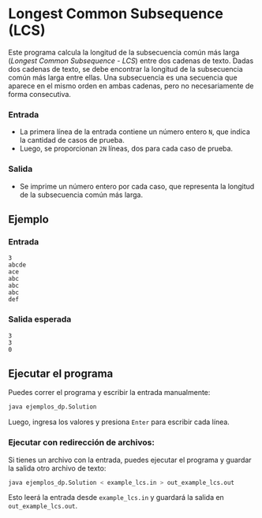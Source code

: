 # Longest Common Subsequence (LCS)

Este programa calcula la longitud de la subsecuencia común más larga (*Longest Common Subsequence - LCS*) entre dos cadenas de texto. Dadas dos cadenas de texto, se debe encontrar la longitud de la subsecuencia común más larga entre ellas. Una subsecuencia es una secuencia que aparece en el mismo orden en ambas cadenas, pero no necesariamente de forma consecutiva.

### **Entrada**
- La primera línea de la entrada contiene un número entero `N`, que indica la cantidad de casos de prueba.
- Luego, se proporcionan `2N` líneas, dos para cada caso de prueba.

### **Salida**
- Se imprime un número entero por cada caso, que representa la longitud de la subsecuencia común más larga.

## **Ejemplo**
### **Entrada**
```
3
abcde
ace
abc
abc
abc
def
```
### **Salida esperada**
```
3
3
0
```

## **Ejecutar el programa**
Puedes correr el programa y escribir la entrada manualmente:
```sh
java ejemplos_dp.Solution
```
Luego, ingresa los valores y presiona `Enter` para escribir cada línea.

### **Ejecutar con redirección de archivos:**
Si tienes un archivo con la entrada, puedes ejecutar el programa y guardar la salida otro archivo de texto:
```sh
java ejemplos_dp.Solution < example_lcs.in > out_example_lcs.out
```
Esto leerá la entrada desde `example_lcs.in` y guardará la salida en `out_example_lcs.out`.